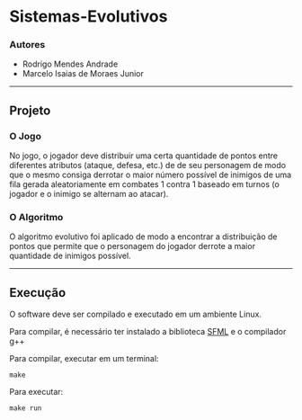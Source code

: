 # Sistemas-Evolutivos

### Autores
- Rodrigo Mendes Andrade
- Marcelo Isaias de Moraes Junior

***

## Projeto

### O Jogo


No jogo, o jogador deve distribuir uma certa quantidade de pontos entre diferentes atributos (ataque, defesa, etc.) de
de seu personagem de modo que o mesmo consiga derrotar o maior número possível de inimigos de uma fila gerada aleatoriamente
em combates 1 contra 1 baseado em turnos (o jogador e o inimigo se alternam ao atacar).

### O Algoritmo

O algoritmo evolutivo foi aplicado de modo a encontrar a distribuição de pontos que permite que o personagem do jogador
derrote a maior quantidade de inimigos possível.

---

## Execução

O software deve ser compilado e executado em um ambiente Linux.

Para compilar, é necessário ter instalado a biblioteca [SFML](https://www.sfml-dev.org) e o compilador g++

Para compilar, executar em um terminal:

``` 
make 
```

Para executar:

``` 
make run 
```

